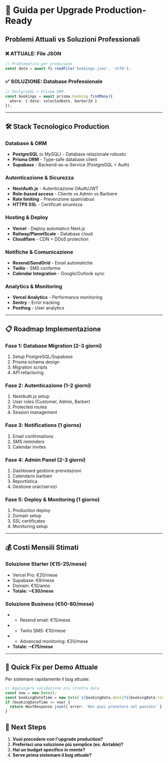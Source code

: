 # 🚀 Guida per Upgrade Production-Ready

## Problemi Attuali vs Soluzioni Professionali

### ❌ ATTUALE: File JSON
```typescript
// Problematico per produzione
const data = await fs.readFile('bookings.json', 'utf8');
```

### ✅ SOLUZIONE: Database Professionale
```typescript
// PostgreSQL + Prisma ORM
const bookings = await prisma.booking.findMany({
  where: { date: selectedDate, barberId }
});
```

---

## 🛠️ Stack Tecnologico Production

### **Database & ORM**
- **PostgreSQL** (o MySQL) - Database relazionale robusto
- **Prisma ORM** - Type-safe database client
- **Supabase** - Backend-as-a-Service (PostgreSQL + Auth)

### **Autenticazione & Sicurezza**
- **NextAuth.js** - Autenticazione OAuth/JWT
- **Role-based access** - Cliente vs Admin vs Barbiere
- **Rate limiting** - Prevenzione spam/abusi
- **HTTPS SSL** - Certificati sicurezza

### **Hosting & Deploy**
- **Vercel** - Deploy automatico Next.js
- **Railway/PlanetScale** - Database cloud
- **Cloudflare** - CDN + DDoS protection

### **Notifiche & Comunicazione**
- **Resend/SendGrid** - Email automatiche
- **Twilio** - SMS conferme
- **Calendar Integration** - Google/Outlook sync

### **Analytics & Monitoring**
- **Vercel Analytics** - Performance monitoring
- **Sentry** - Error tracking
- **Posthog** - User analytics

---

## 📋 Roadmap Implementazione

### **Fase 1: Database Migration** (2-3 giorni)
1. Setup PostgreSQL/Supabase
2. Prisma schema design
3. Migration scripts
4. API refactoring

### **Fase 2: Autenticazione** (1-2 giorni)
1. NextAuth.js setup
2. User roles (Customer, Admin, Barber)
3. Protected routes
4. Session management

### **Fase 3: Notifications** (1 giorno)
1. Email confirmations
2. SMS reminders
3. Calendar invites

### **Fase 4: Admin Panel** (2-3 giorni)
1. Dashboard gestione prenotazioni
2. Calendario barbieri
3. Reportistica
4. Gestione orari/servizi

### **Fase 5: Deploy & Monitoring** (1 giorno)
1. Production deploy
2. Domain setup
3. SSL certificates
4. Monitoring setup

---

## 💰 Costi Mensili Stimati

### **Soluzione Starter (€15-25/mese)**
- Vercel Pro: €20/mese
- Supabase: €8/mese
- Domain: €10/anno
- **Totale: ~€30/mese**

### **Soluzione Business (€50-80/mese)**
- + Resend email: €15/mese
- + Twilio SMS: €10/mese
- + Advanced monitoring: €20/mese
- **Totale: ~€75/mese**

---

## 🔧 Quick Fix per Demo Attuale

Per sistemare rapidamente il bug attuale:

```typescript
// Aggiungere validazione più stretta data
const now = new Date();
const bookingDateTime = new Date(`${bookingData.date}T${bookingData.time}`);
if (bookingDateTime <= now) {
  return NextResponse.json({ error: 'Non puoi prenotare nel passato' }, { status: 400 });
}
```

## 🚀 Next Steps

1. **Vuoi procedere con l'upgrade production?**
2. **Preferisci una soluzione più semplice (es. Airtable)?**
3. **Hai un budget specifico in mente?**
4. **Serve prima sistemare il bug attuale?**
